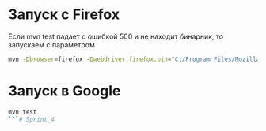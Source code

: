 # Запуск с Firefox
Если mvn test падает с ошибкой 500 и не находит бинарник, то запускаем с параметром

```bash 
mvn -Dbrowser=firefox -Dwebdriver.firefox.bin="C:/Program Files/Mozilla Firefox/firefox.exe" test
```

# Запуск в Google

```bash
mvn test
```#   S p r i n t _ 4  
 